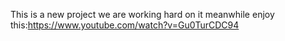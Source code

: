 This is a new project we are working hard on it meanwhile enjoy this:https://www.youtube.com/watch?v=Gu0TurCDC94
